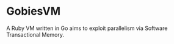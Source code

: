 GobiesVM
=====

A Ruby VM written in Go aims to exploit parallelism via Software Transactional Memory.
